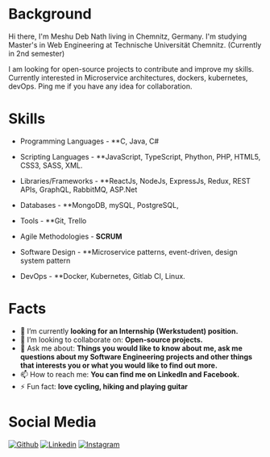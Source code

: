 # Background  #

Hi there, I'm Meshu Deb Nath living in Chemnitz, Germany. I'm studying Master's in Web Engineering at Technische Universität Chemnitz. (Currently in 2nd semester)

I am looking for open-source projects to contribute and improve my skills. Currently interested in Microservice architectures, dockers, kubernetes, devOps. Ping me if you have any idea for collaboration. 

# Skills #

- Programming Languages - **C, Java, C#

- Scripting Languages - **JavaScript, TypeScript, Phython, PHP, HTML5, CSS3, SASS, XML.

- Libraries/Frameworks - **ReactJs, NodeJs, ExpressJs, Redux, REST APIs, GraphQL, RabbitMQ, ASP.Net 

- Databases - **MongoDB, mySQL, PostgreSQL, 

- Tools - **Git, Trello

- Agile Methodologies - **SCRUM**

- Software Design - **Microservice patterns, event-driven, design system pattern

- DevOps - **Docker, Kubernetes, Gitlab CI, Linux.


# Facts #

- 🔭 I’m currently **looking for an Internship (Werkstudent) position.**
- 👯 I’m looking to collaborate on: **Open-source projects.**
- 💬 Ask me about: **Things you would like to know about me, ask me questions about my Software Engineering projects and other things that interests you or what you would like to find out more.**
- 📫 How to reach me: **You can find me on LinkedIn and Facebook.**
- ⚡ Fun fact: **love cycling, hiking and playing guitar**

# Social Media #

[![Github](https://img.shields.io/badge/-Github-000?style=flat&logo=Github&logoColor=white)](https://github.com/meshu3369)
[![Linkedin](https://img.shields.io/badge/-LinkedIn-blue?style=flat&logo=Linkedin&logoColor=white)](https://www.linkedin.com/in/meshudebnath/)
[![Instagram](https://img.shields.io/badge/-Instagram-c13584?style=flat&labelColor=c13584&logo=instagram&logoColor=white)](https://www.instagram.com/notmeshu/)
